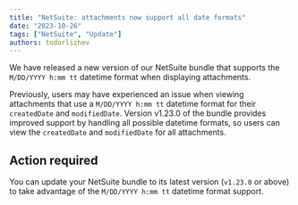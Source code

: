 ```yaml
---
title: "NetSuite: attachments now support all date formats"
date: "2023-10-26"
tags: ["NetSuite", "Update"]
authors: todorlizhev
---
```


We have released a new version of our NetSuite bundle that supports the `M/DD/YYYY h:mm tt` datetime format when displaying attachments.

<!--truncate-->

Previously, users may have experienced an issue when viewing attachments that use a `M/DD/YYYY h:mm tt` datetime format for their `createdDate` and `modifiedDate`. Version v1.23.0 of the bundle provides improved support by handling all possible datetime formats, so users can view the `createdDate` and `modifiedDate` for all attachments.

## Action required

You can update your NetSuite bundle to its latest version (`v1.23.0` or above) to take advantage of the `M/DD/YYYY h:mm tt` datetime format support.
